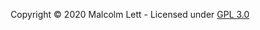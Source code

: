 <p align="center">Copyright &copy; 2020 Malcolm Lett - Licensed under <a href="https://www.gnu.org/licenses/gpl-3.0">GPL 3.0</a></p>